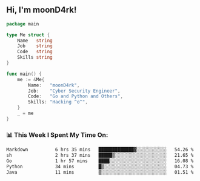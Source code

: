 <h2> Hi, I'm moonD4rk!</h2>

```go
package main

type Me struct {
	Name   string
	Job    string
	Code   string
	Skills string
}

func main() {
	me := &Me{
		Name:   "moonD4rk",
		Job:    "Cyber Security Engineer",
		Code:   "Go and Python and Others",
		Skills: "Hacking ^o^",
	}
	_ = me
}
```

<h3>📊 This Week I Spent My Time On:</h3>
<!-- <img align='right' src="https://github-readme-stats.vercel.app/api?username=moond4rk&show_icons=true&theme=radical", width="300" height="150"> -->

<!--START_SECTION:waka-->

```txt
Markdown          6 hrs 35 mins   █████████████▓░░░░░░░░░░░   54.26 %
sh                2 hrs 37 mins   █████▒░░░░░░░░░░░░░░░░░░░   21.65 %
Go                1 hr 57 mins    ████░░░░░░░░░░░░░░░░░░░░░   16.08 %
Python            34 mins         █▒░░░░░░░░░░░░░░░░░░░░░░░   04.73 %
Java              11 mins         ▒░░░░░░░░░░░░░░░░░░░░░░░░   01.51 %
```

<!--END_SECTION:waka-->

